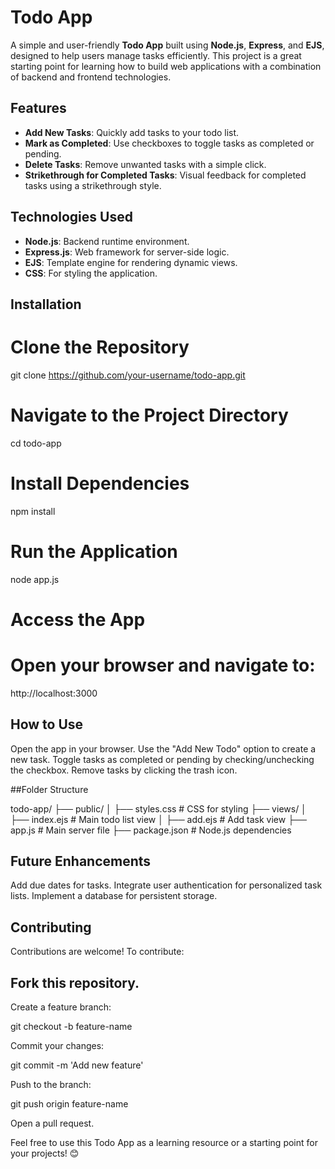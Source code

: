 # Todo App

A simple and user-friendly **Todo App** built using **Node.js**, **Express**, and **EJS**, designed to help users manage tasks efficiently. This project is a great starting point for learning how to build web applications with a combination of backend and frontend technologies.

## Features
- **Add New Tasks**: Quickly add tasks to your todo list.
- **Mark as Completed**: Use checkboxes to toggle tasks as completed or pending.
- **Delete Tasks**: Remove unwanted tasks with a simple click.
- **Strikethrough for Completed Tasks**: Visual feedback for completed tasks using a strikethrough style.

## Technologies Used
- **Node.js**: Backend runtime environment.
- **Express.js**: Web framework for server-side logic.
- **EJS**: Template engine for rendering dynamic views.
- **CSS**: For styling the application.

## Installation
# Clone the Repository
git clone https://github.com/your-username/todo-app.git

# Navigate to the Project Directory
cd todo-app

# Install Dependencies
npm install

# Run the Application
node app.js

# Access the App
# Open your browser and navigate to:
http://localhost:3000

## How to Use
Open the app in your browser.
Use the "Add New Todo" option to create a new task.
Toggle tasks as completed or pending by checking/unchecking the checkbox.
Remove tasks by clicking the trash icon.

##Folder Structure

todo-app/
├── public/
│   ├── styles.css         # CSS for styling
├── views/
│   ├── index.ejs          # Main todo list view
│   ├── add.ejs            # Add task view
├── app.js                 # Main server file
├── package.json           # Node.js dependencies


## Future Enhancements
Add due dates for tasks.
Integrate user authentication for personalized task lists.
Implement a database for persistent storage.

## Contributing
Contributions are welcome! To contribute:

## Fork this repository.
Create a feature branch:

git checkout -b feature-name

Commit your changes:

git commit -m 'Add new feature'

Push to the branch:

git push origin feature-name

Open a pull request.

Feel free to use this Todo App as a learning resource or a starting point for your projects! 😊
